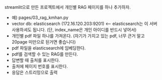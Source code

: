 

streamlit으로 만든 프로젝트에서 개인별 RAG 페이지를 하나 추가하자.
- 예) pages/03_rag_kmhan.py
- vector db: elasticsearch (172.16.120.203:9201) <-- elasticsearch는 이 서버 사용하셔도 됩니다. (단, index_name은 개인 아이디를 반드시 넣어서)
- 개인별 pdf 파일 하나를 가져온다. (자기가 가지고 있는 pdf, 너무 큰거 말고 20page 미만으로 된거면 좋습니다)
- pdf 파일을 elasticsearch에 임베딩한다.
- pdf를 검색할 수 있는 RAG를 만든다.
- 답변할 때 출처를 표시한다.
- 출처에 페이지 번호를 표시한다.
- 응답은 스트리밍으로 출력
